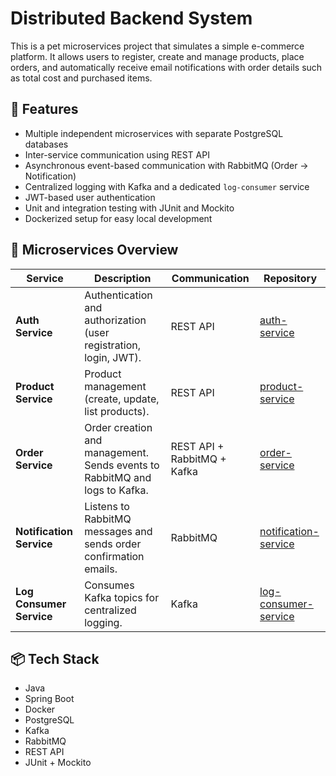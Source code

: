 # Distributed Backend System

This is a pet microservices project that simulates a simple e-commerce platform.
It allows users to register, create and manage products, place orders, and automatically receive email notifications with order details such as total cost and purchased items.


## 🚀 Features

- Multiple independent microservices with separate PostgreSQL databases  
- Inter-service communication using REST API  
- Asynchronous event-based communication with RabbitMQ (Order → Notification)  
- Centralized logging with Kafka and a dedicated `log-consumer` service  
- JWT-based user authentication  
- Unit and integration testing with JUnit and Mockito  
- Dockerized setup for easy local development


## 🧩 Microservices Overview

| Service | Description | Communication | Repository |
|----------|--------------|----------------|-------------|
| **Auth Service** | Authentication and authorization (user registration, login, JWT). | REST API | [auth-service](https://github.com/denystrypolskyi/auth-service) |
| **Product Service** | Product management (create, update, list products). | REST API | [product-service](https://github.com/denystrypolskyi/product-service) |
| **Order Service** | Order creation and management. Sends events to RabbitMQ and logs to Kafka. | REST API + RabbitMQ + Kafka | [order-service](https://github.com/denystrypolskyi/order-service) |
| **Notification Service** | Listens to RabbitMQ messages and sends order confirmation emails. | RabbitMQ | [notification-service](https://github.com/denystrypolskyi/notification-service) |
| **Log Consumer Service** | Consumes Kafka topics for centralized logging. | Kafka | [log-consumer-service](https://github.com/denystrypolskyi/log-consumer-service) |


## 📦 Tech Stack

- Java
- Spring Boot
- Docker
- PostgreSQL
- Kafka
- RabbitMQ
- REST API
- JUnit + Mockito
